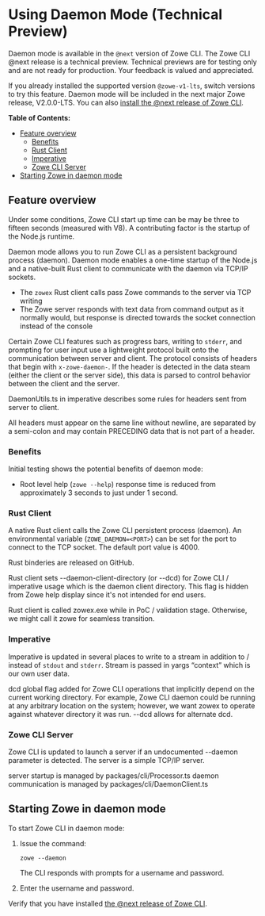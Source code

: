 # Using Daemon Mode (Technical Preview) <!-- omit in toc -->

<Badge text="Technical Preview"/> Daemon mode is available in the `@next` version of Zowe CLI. The Zowe CLI @next release is a technical preview. Technical previews are for testing only and are not ready for production. Your feedback is valued and appreciated.

If you already installed the supported version `@zowe-v1-lts`, switch versions to try this feature. Daemon mode will be included in the next major Zowe release, V2.0.0-LTS. You can also [install the @next release of Zowe CLI](cli-install-cli-next.md).

**Table of Contents:**
- [Feature overview](#feature-overview)
  - [Benefits](#benefits)
  - [Rust Client](#rust-client)
  - [Imperative](#imperative)
  - [Zowe CLI Server](#zowe-cli-server)
- [Starting Zowe in daemon mode](#starting-zowe-in-daemon-mode)



## Feature overview
Under some conditions, Zowe CLI start up time can be may be three to fifteen seconds (measured with V8). A contributing factor is the startup of the Node.js runtime.

Daemon mode allows you to run Zowe CLI as a persistent background process (daemon). Daemon mode enables a one-time startup of the Node.js and a native-built Rust client to communicate with the daemon via TCP/IP sockets.
* The `zowex` Rust client calls pass Zowe commands to the server via TCP writing
* The Zowe server responds with text data from command output as it normally would, but response is directed towards the socket connection instead of the console

Certain Zowe CLI features such as progress bars, writing to `stderr`, and prompting for user input use a lightweight protocol built onto the communication between server and client. The protocol consists of headers that begin with `x-zowe-daemon-`. If the header is detected in the data steam (either the client or the server side), this data is parsed to control behavior between the client and the server.

DaemonUtils.ts in imperative describes some rules for headers sent from server to client.

All headers must appear on the same line without newline, are separated by a semi-colon and may contain PRECEDING data that is not part of a header.


### Benefits
Initial testing shows the potential benefits of daemon mode:
* Root level help (`zowe --help`) response time is reduced from approximately 3 seconds to just under 1 second.


### Rust Client
A native Rust client calls the Zowe CLI persistent process (daemon). An environmental variable (`ZOWE_DAEMON=<PORT>`) can be set for the port to connect to the TCP socket.  The default port value is 4000.

Rust binderies are released on GitHub.

Rust client sets --daemon-client-directory (or --dcd) for Zowe CLI / imperative usage which is the daemon client directory. This flag is hidden from Zowe help display since it's not intended for end users.

Rust client is called zowex.exe while in PoC / validation stage. Otherwise, we might call it zowe for seamless transition. 
### Imperative

Imperative is updated in several places to write to a stream in addition to / instead of `stdout` and `stderr`. Stream is passed in yargs “context” which is our own user data.

dcd global flag added for Zowe CLI operations that implicitly depend on the current working directory. For example, Zowe CLI daemon could be running at any arbitrary location on the system; however, we want zowex to operate against whatever directory it was run. --dcd allows for alternate dcd.

### Zowe CLI Server
Zowe CLI is updated to launch a server if an undocumented --daemon parameter is detected. The server is a simple TCP/IP server.

server startup is managed by packages/cli/Processor.ts
daemon communication is managed by packages/cli/DaemonClient.ts

## Starting Zowe in daemon mode

To start Zowe CLI in daemon mode:

1. Issue the command:

   ```
   zowe --daemon
   ```
   The CLI responds with prompts for a username and password.

2. Enter the username and password.
   
  

Verify that you have installed [the @next release of Zowe CLI](cli-install-cli-next.md).
